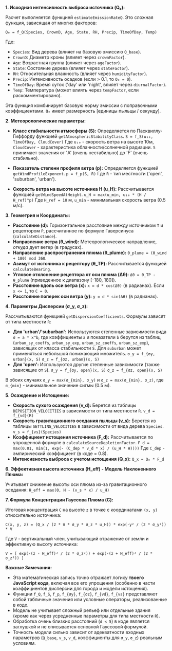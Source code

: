 
**1. Исходная интенсивность выброса источника (Q₀):**

Расчет выполняется функцией `estimateEmissionRateQ`. Это сложная функция, зависящая от многих факторов:

`Q₀ = f_Q(Species, CrownD, Age, State, RH, Precip, TimeOfDay, Temp)`

Где:
*   `Species`: Вид дерева (влияет на базовую эмиссию `Q_base`).
*   `CrownD`: Диаметр кроны (влияет через `crownFactor`).
*   `Age`: Возрастная группа (влияет через `ageFactor`).
*   `State`: Состояние дерева (влияет через `stateFactor`).
*   `RH`: Относительная влажность (влияет через `humidityFactor`).
*   `Precip`: Интенсивность осадков (если > 0.1, то `Q₀ = 0`).
*   `TimeOfDay`: Время суток ('day' или 'night', влияет через `diurnalFactor`).
*   `Temp`: Температура (может влиять через `tempFactor`, если раскомментировано).

Эта функция комбинирует базовую норму эмиссии с поправочными коэффициентами. `Q₀` имеет размерность [единицы пыльцы / секунду].

**2. Метеорологические параметры:**

*   **Класс стабильности атмосферы (S):** Определяется по Пасквиллу-Гиффорду функцией `getAtmosphericStabilityClass`.
    `S = f_S(u₁₀, TimeOfDay, CloudCover)`
    Где `u₁₀` - скорость ветра на высоте 10м, `CloudCover` - характеристика облачности/солнечной радиации. `S` принимает значения от 'A' (очень нестабильно) до 'F' (очень стабильно).

*   **Показатель степени профиля ветра (p):** Определяется функцией `getWindProfileExponent`.
    `p = f_p(S, R)`
    Где `R` - тип местности ('open', 'suburban', 'urban').

*   **Скорость ветра на высоте источника H (u_H):** Рассчитывается функцией `getWindSpeedAtHeight`.
    `u_H = max(u_min, u₁₀ * (H / H_ref)^p)`
    Где `H_ref = 10` м, `u_min` - минимальная скорость ветра (0.5 м/с).

**3. Геометрия и Координаты:**

*   **Расстояние (d):** Горизонтальное расстояние между источником `T` и рецептором `P`, рассчитанное по формуле Гаверсинуса (`calculateDistance`).
*   **Направление ветра (θ_wind):** Метеорологическое направление, *откуда* дует ветер (в градусах).
*   **Направление распространения плюма (θ_plume):** `θ_plume = (θ_wind + 180) mod 360`.
*   **Азимут от источника к рецептору (θ_TP):** Рассчитывается функцией `calculateBearing`.
*   **Угловое отклонение рецептора от оси плюма (Δθ):** `Δθ = θ_TP - θ_plume` (приведенное к диапазону [-180, 180]).
*   **Расстояние вдоль оси ветра (x):** `x = d * cos(Δθ)` (в радианах). Если `x <= 1`, то `C = 0`.
*   **Расстояние поперек оси ветра (y):** `y = d * sin(Δθ)` (в радианах).

**4. Параметры Дисперсии (σ_y, σ_z):**

Рассчитываются функцией `getDispersionCoefficients`. Формулы зависят от типа местности `R`:

*   **Для 'urban'/'suburban':** Используются степенные зависимости вида `σ = a * x^b`, где коэффициенты `a` и показатели `b` берутся из таблиц (`urban_sy_coeffs`, `urban_sy_exp`, `urban_sz_coeffs`, `urban_sz_exp`), зависящих от класса стабильности `S`. Для `suburban` может применяться небольшой понижающий множитель.
    `σ_y = f_{σy, urban}(x, S)`
    `σ_z = f_{σz, urban}(x, S)`
*   **Для 'open':** Используются другие степенные зависимости (также зависящие от `S`).
    `σ_y = f_{σy, open}(x, S)`
    `σ_z = f_{σz, open}(x, S)`

В обоих случаях `σ_y = max(σ_{min}, σ_y)` и `σ_z = max(σ_{min}, σ_z)`, где `σ_{min}` - минимальное значение сигмы (0.5 м).

**5. Осаждение и Истощение:**

*   **Скорость сухого осаждения (v_d):** Берется из таблицы `DEPOSITION_VELOCITIES` в зависимости от типа местности `R`.
    `v_d = f_{vd}(R)`
*   **Скорость гравитационного оседания пыльцы (v_s):** Берется из таблицы `SETTLING_VELOCITIES` в зависимости от вида дерева `Species`.
    `v_s = f_{vs}(Species)`
*   **Коэффициент истощения источника (F_d):** Рассчитывается по упрощенной формуле в `calculateSourceDepletionFactor`.
    `F_d = max(0.01, min(1, exp(- (C_dep * v_d * x) / (u_H * H))))`
    Где `C_dep` - эмпирический коэффициент (в коде = 0.8).
*   **Интенсивность выброса с учетом истощения (Q_x):**
    `Q_x = Q₀ * F_d`

**6. Эффективная высота источника (H_eff) - Модель Наклоненного Плюма:**

Учитывает снижение высоты оси плюма из-за гравитационного оседания:
`H_eff = max(0, H - (v_s * x) / u_H)`

**7. Формула Концентрации Гауссова Плюма (C):**

Итоговая концентрация `C` на высоте `z` в точке с координатами `(x, y)` относительно источника:

`C(x, y, z) = (Q_x / (2 * π * σ_y * σ_z * u_H)) * exp(-y² / (2 * σ_y²)) * V`

Где `V` - вертикальный член, учитывающий отражение от земли и эффективную высоту источника:

`V = [ exp(-(z - H_eff)² / (2 * σ_z²)) + exp(-(z + H_eff)² / (2 * σ_z²)) ]`

**Важные Замечания:**

*   Эта математическая запись точно отражает логику **твоего JavaScript кода**, включая все его упрощения (особенно в части коэффициентов дисперсии для города и модели истощения).
*   Функции `f_Q`, `f_S`, `f_p`, `f_{σy}`, `f_{σz}`, `f_{vd}`, `f_{vs}` представляют собой табличные значения или условные операторы, реализованные в коде.
*   Модель не учитывает сложный рельеф или отдельные здания (кроме как через усредненные параметры для типа местности `R`).
*   Обработка очень близких расстояний (`d < 5`) в коде является заглушкой и не описывается основной Гауссовой формулой.
*   Точность модели сильно зависит от адекватности входных параметров (`Q_base`, `v_s`, `v_d`, коэффициенты для `σ_y`, `σ_z`) реальным условиям.

